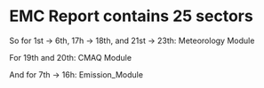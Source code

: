 # EMC Report contains 25 sectors

So for 1st -> 6th, 17h -> 18th, and 21st -> 23th: Meteorology Module

For 19th and 20th: CMAQ Module

And for 7th -> 16h: Emission_Module
